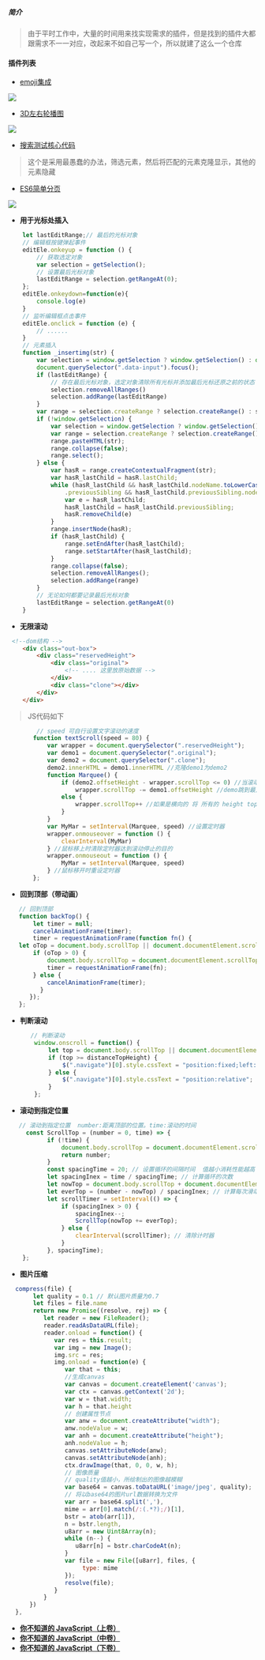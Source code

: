 ##### 简介

> 由于平时工作中，大量的时间用来找实现需求的插件，但是找到的插件大都跟需求不一一对应，改起来不如自己写一个，所以就建了这么一个仓库


#### 插件列表 
 - [emoji集成](https://github.com/star-Ming/common-JS/tree/master/emojs.js)

  <img src="https://github.com/CasualMing/common-JS/blob/master/emojs.js/emojiGif.gif" />

 - <a href="https://github.com/star-Ming/common-JS/tree/master/3D%E8%BD%AE%E6%92%AD%E5%9B%BE" target="_blank">3D左右轮播图</a>
 
  <img src="./3D轮播图/images/demo.png"/>

 - <a href="https://github.com/CasualMing/common-JS/blob/master/%E6%90%9C%E7%B4%A2%E6%B5%8B%E8%AF%95/js/index.js" target="_blank">搜索测试核心代码</a>

> 这个是采用最愚蠢的办法，筛选元素，然后将匹配的元素克隆显示，其他的元素隐藏

 - <a href="https://github.com/CasualMing/common-JS/tree/master/%E7%AE%80%E5%8D%95%E5%88%86%E9%A1%B5" target="_blank">ES6简单分页</a>

<img src="./简单分页/img/pagination.gif"/>

- **用于光标处插入**
```javascript
    let lastEditRange;// 最后的光标对象
    // 编辑框按键弹起事件
    editEle.onkeyup = function () {
        // 获取选定对象
        var selection = getSelection();
        // 设置最后光标对象
        lastEditRange = selection.getRangeAt(0);
    };
    editEle.onkeydown=function(e){
        console.log(e)
    }
    // 监听编辑框点击事件
    editEle.onclick = function (e) {
        // ......
    }
    // 元素插入
    function _insertimg(str) {
        var selection = window.getSelection ? window.getSelection() : document.selection;
        document.querySelector(".data-input").focus();
        if (lastEditRange) {
            // 存在最后光标对象，选定对象清除所有光标并添加最后光标还原之前的状态
            selection.removeAllRanges()
            selection.addRange(lastEditRange)
        }
        var range = selection.createRange ? selection.createRange() : selection.getRangeAt(0);
        if (!window.getSelection) {
            var selection = window.getSelection ? window.getSelection() : document.selection;
            var range = selection.createRange ? selection.createRange() : selection.getRangeAt(0);
            range.pasteHTML(str);
            range.collapse(false);
            range.select();
        } else {
            var hasR = range.createContextualFragment(str);
            var hasR_lastChild = hasR.lastChild;
            while (hasR_lastChild && hasR_lastChild.nodeName.toLowerCase() == "br" && hasR_lastChild
                .previousSibling && hasR_lastChild.previousSibling.nodeName.toLowerCase() == "br") {
                var e = hasR_lastChild;
                hasR_lastChild = hasR_lastChild.previousSibling;
                hasR.removeChild(e)
            }
            range.insertNode(hasR);
            if (hasR_lastChild) {
                range.setEndAfter(hasR_lastChild);
                range.setStartAfter(hasR_lastChild);
            }
            range.collapse(false);
            selection.removeAllRanges();
            selection.addRange(range)
        }
        // 无论如何都要记录最后光标对象
        lastEditRange = selection.getRangeAt(0)
    }
```


- **无限滚动**

```html
 <!--dom结构 -->
    <div class="out-box">
        <div class="reservedHeight">
            <div class="original">
                <!-- .... 这里放原始数据 -->
            </div>
            <div class="clone"></div>
        </div>
    </div>
```
> JS代码如下

 ```javascript
         //	speed 可自行设置文字滚动的速度
        function textScroll(speed = 80) {
            var wrapper = document.querySelector(".reservedHeight");
            var demo1 = document.querySelector(".original");
            var demo2 = document.querySelector(".clone");
            demo2.innerHTML = demo1.innerHTML //克隆demo1为demo2  
            function Marquee() {
                if (demo2.offsetHeight - wrapper.scrollTop <= 0) //当滚动至demo1与demo2交界时  
                    wrapper.scrollTop -= demo1.offsetHeight //demo跳到最顶端  
                else {
                    wrapper.scrollTop++ //如果是横向的 将 所有的 height top 改成 width left  
                }
            }
            var MyMar = setInterval(Marquee, speed) //设置定时器  
            wrapper.onmouseover = function () {
                clearInterval(MyMar)
            } //鼠标移上时清除定时器达到滚动停止的目的  
            wrapper.onmouseout = function () {
                MyMar = setInterval(Marquee, speed)
            } //鼠标移开时重设定时器 
        };
 ```


 - **回到顶部（带动画）**
 
 ```javascript
	// 回到顶部
	function backTop() {
		let timer = null;
		cancelAnimationFrame(timer);
		timer = requestAnimationFrame(function fn() {
	let oTop = document.body.scrollTop || document.documentElement.scrollTop;
		if (oTop > 0) {
			document.body.scrollTop = document.documentElement.scrollTop = oTop - 50;
			timer = requestAnimationFrame(fn);
		} else {
			cancelAnimationFrame(timer);
		  }
	   });
	};

 ```

 - **判断滚动**
 
	```javascript
	   // 判断滚动
        window.onscroll = function() {
            let top = document.body.scrollTop || document.documentElement.scrollTop
            if (top >= distanceTopHeight) {
                $(".navigate")[0].style.cssText = "position:fixed;left:50%;transform: translateX(-50%);top:0px";
            } else {
                $(".navigate")[0].style.cssText = "position:relative";
            }
        };
	```

 - **滚动到指定位置**

 ```javascript
    // 滚动到指定位置  number:距离顶部的位置。time:滚动的时间
      const ScrollTop = (number = 0, time) => {
            if (!time) {
                document.body.scrollTop = document.documentElement.scrollTop = number;
                return number;
            }
            const spacingTime = 20; // 设置循环的间隔时间  值越小消耗性能越高
            let spacingInex = time / spacingTime; // 计算循环的次数
            let nowTop = document.body.scrollTop + document.documentElement.scrollTop; // 获取当前滚动条位置
            let everTop = (number - nowTop) / spacingInex; // 计算每次滑动的距离
            let scrollTimer = setInterval(() => {
                if (spacingInex > 0) {
                    spacingInex--;
                    ScrollTop(nowTop += everTop);
                } else {
                    clearInterval(scrollTimer); // 清除计时器
                }
            }, spacingTime);
     };
 ```

 - **图片压缩**

  ```javascript
	compress(file) {
         let quality = 0.1 // 默认图片质量为0.7
         let files = file.name
         return new Promise((resolve, rej) => {
            let reader = new FileReader();
            reader.readAsDataURL(file);
            reader.onload = function() {
               var res = this.result;
               var img = new Image();
               img.src = res;
               img.onload = function(e) {
                  var that = this;
                  //生成canvas
                  var canvas = document.createElement('canvas');
                  var ctx = canvas.getContext('2d');
                  var w = that.width;
                  var h = that.height
                  // 创建属性节点
                  var anw = document.createAttribute("width");
                  anw.nodeValue = w;
                  var anh = document.createAttribute("height");
                  anh.nodeValue = h;
                  canvas.setAttributeNode(anw);
                  canvas.setAttributeNode(anh);
                  ctx.drawImage(that, 0, 0, w, h);
                  // 图像质量
                  // quality值越小，所绘制出的图像越模糊
                  var base64 = canvas.toDataURL('image/jpeg', quality);
                  // 将以base64的图片url数据转换为文件
                  var arr = base64.split(','),
                  mime = arr[0].match(/:(.*?);/)[1],
                  bstr = atob(arr[1]),
                  n = bstr.length,
                  u8arr = new Uint8Array(n);
                  while (n--) {
                     u8arr[n] = bstr.charCodeAt(n);
                  }
                  var file = new File([u8arr], files, {
                       type: mime
                  });
                  resolve(file);
               }
            }
        })
    },
  ```
  
  
  - <a href="./你不知道的 JavaScript（上卷）.pdf"  target="_blank">**你不知道的 JavaScript（上卷）**</a>
  - <a href="./你不知道的 JavaScript（中卷）.pdf"  target="_blank">**你不知道的 JavaScript（中卷）**</a>
  - <a href="./你不知道的 JavaScript（下卷）.pdf"  target="_blank">**你不知道的 JavaScript（下卷）**</a>

